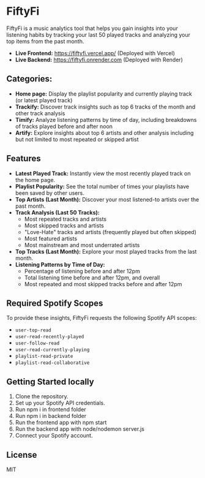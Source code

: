 # FiftyFi

FiftyFi is a music analytics tool that helps you gain insights into your listening habits by tracking your last 50 played tracks and analyzing your top items from the past month.

- **Live Frontend:** https://fiftyfi.vercel.app/ (Deployed with Vercel)
- **Live Backend:** https://fiftyfi.onrender.com (Deployed with Render)

## Categories:

- **Home page:** Display the playlist popularity and currently playing track (or latest played track)
- **Trackify:** Discover track insights such as top 6 tracks of the month and other track analysis
- **Timify:** Analyze listening patterns by time of day, including breakdowns of tracks played before and after noon
- **Artify:** Explore insights about top 6 artists and other analysis including but not limited to most repeated or skipped artist

## Features

- **Latest Played Track:** Instantly view the most recently played track on the home page.
- **Playlist Popularity:** See the total number of times your playlists have been saved by other users.
- **Top Artists (Last Month):** Discover your most listened-to artists over the past month.
- **Track Analysis (Last 50 Tracks):**
    - Most repeated tracks and artists
    - Most skipped tracks and artists
    - "Love-Hate" tracks and artists (frequently played but often skipped)
    - Most featured artists
    - Most mainstream and most underrated artists
- **Top Tracks (Last Month):** Explore your most played tracks from the last month.
- **Listening Patterns by Time of Day:**
    - Percentage of listening before and after 12pm
    - Total listening time before and after 12pm, and overall
    - Most repeated and most skipped tracks before and after 12pm

## Required Spotify Scopes

To provide these insights, FiftyFi requests the following Spotify API scopes:

- `user-top-read`
- `user-read-recently-played`
- `user-follow-read`
- `user-read-currently-playing`
- `playlist-read-private`
- `playlist-read-collaborative`

## Getting Started locally

1. Clone the repository.
2. Set up your Spotify API credentials.
3. Run npm i in frontend folder
4. Run npm i in backend folder
5. Run the frontend app with npm start
6. Run the backend app with node/nodemon server.js
7. Connect your Spotify account.

## License

MIT
